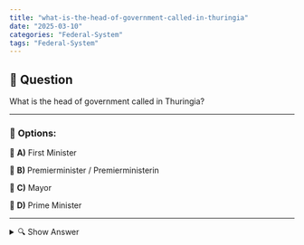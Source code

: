 ```yaml
---
title: "what-is-the-head-of-government-called-in-thuringia"
date: "2025-03-10"
categories: "Federal-System"
tags: "Federal-System"
---
```


## 📌 **Question**

What is the head of government called in Thuringia?



---

### 📝 **Options:**

🔘 **A)** First Minister

🔘 **B)** Premierminister / Premierministerin

🔘 **C)** Mayor

🔘 **D)** Prime Minister

---

<details>
  <summary>🔍 Show Answer</summary>

  <p>
💡  <b>Correct Answer:</b>  d
  </p>
  <p>
    📖<b>Explanation:</b>
    Thuringia is one of the 16 federal states of Germany. Each state government is led by a head of government who is responsible for leading the government and implementing political decisions. The designation for this position can vary depending on the federal state. In Thuringia, the head of government bears the title "Prime Minister" or "Prime Minister". This office is similar to that of a prime minister at the national level, with the prime minister being the most important political figure in the country.
  </p>
</details>
